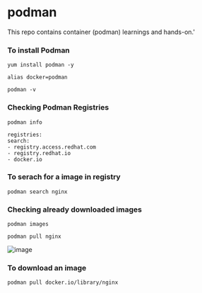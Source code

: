 # podman
This repo contains container (podman) learnings and hands-on.'

### To install Podman
```
yum install podman -y
```
```
alias docker=podman
```
```
podman -v
````
### Checking Podman Registries
```
podman info
```
  ```
  registries:
  search:
  - registry.access.redhat.com
  - registry.redhat.io
  - docker.io
  ```

### To serach for a image in registry
```
podman search nginx
```
### Checking already downloaded images
```
podman images
```
```
podman pull nginx
```
![image](https://github.com/user-attachments/assets/9f63cbec-b876-4c68-97b2-60648d5203d3)

### To download an image
```
podman pull docker.io/library/nginx
```


